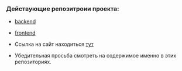 
### Действующие репозитроии проекта:
- [backend](https://github.com/EgorLaptev/gasudev-backend)
- [frontend](https://github.com/petriciaaa/gasu-dev-frontend)
- Ссылка на сайт находиться [тут](https://gasustud.web.app/)

- Убедительная просьба смотреть на содержимое именно в этих репозиториях.
